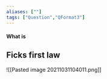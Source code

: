 ```yaml
---
aliases: [""]
tags: ["Question","QFormat3"]
---
```


#### What is
## Ficks first law
![[Pasted image 20211031104011.png]]

